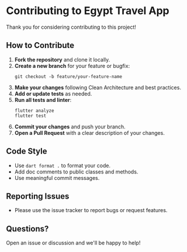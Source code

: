 # Contributing to Egypt Travel App

Thank you for considering contributing to this project!

## How to Contribute

1. **Fork the repository** and clone it locally.
2. **Create a new branch** for your feature or bugfix:
   ```
   git checkout -b feature/your-feature-name
   ```
3. **Make your changes** following Clean Architecture and best practices.
4. **Add or update tests** as needed.
5. **Run all tests and linter**:
   ```
   flutter analyze
   flutter test
   ```
6. **Commit your changes** and push your branch.
7. **Open a Pull Request** with a clear description of your changes.

## Code Style

- Use `dart format .` to format your code.
- Add doc comments to public classes and methods.
- Use meaningful commit messages.

## Reporting Issues

- Please use the issue tracker to report bugs or request features.

## Questions?

Open an issue or discussion and we'll be happy to help!
